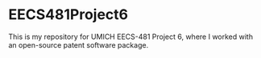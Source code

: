 # EECS481Project6
This is my repository for UMICH EECS-481 Project 6, where I worked with an open-source patent software package.
